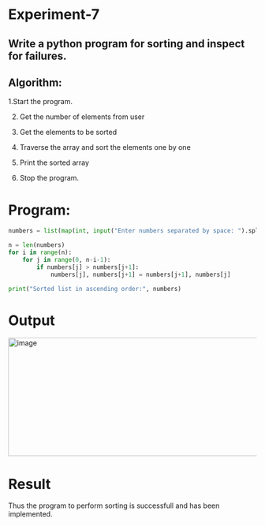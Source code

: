 # Experiment-7
## Write a python program for sorting and inspect for failures. 
## Algorithm:

1.Start the program.

2. Get the number of elements from user
   
3. Get the elements to be sorted
  
4. Traverse the array and sort the elements one by one

5. Print the sorted array

6. Stop the program.
   
# Program:
```python
numbers = list(map(int, input("Enter numbers separated by space: ").split()))

n = len(numbers)
for i in range(n):
    for j in range(0, n-i-1):
        if numbers[j] > numbers[j+1]:
            numbers[j], numbers[j+1] = numbers[j+1], numbers[j]

print("Sorted list in ascending order:", numbers)

```

# Output
<img width="1495" height="240" alt="image" src="https://github.com/user-attachments/assets/34184d6f-f1e0-4497-aa47-65e1f79beaa8" />



# Result
Thus the program to perform sorting is successfull and has been implemented.


